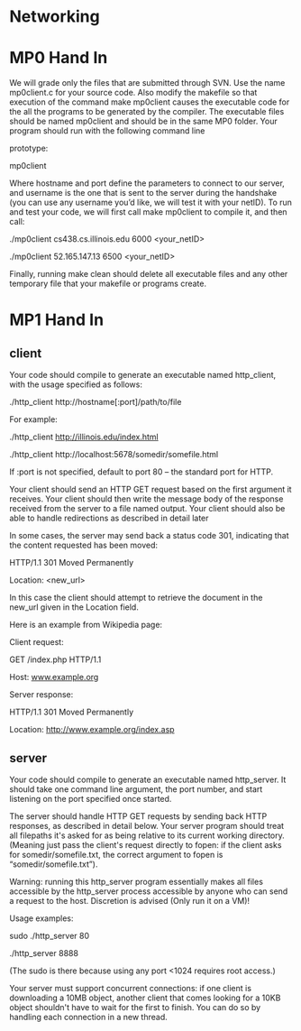 # Networking

# MP0 Hand In

We will grade only the files that are submitted through SVN. Use the name mp0client.c for your source
code. Also modify the makefile so that execution of the command make mp0client causes the executable
code for the all the programs to be generated by the compiler. The executable files should be named
mp0client and should be in the same MP0 folder. Your program should run with the following command line

prototype:

mp0client <hostname> <port> <username>

Where hostname and port define the parameters to connect to our server, and username is the one that is sent to the
server during the handshake (you can use any username you’d like, we will test it with your netID). To run and test
your code, we will first call make mp0client to compile it, and then call:

./mp0client cs438.cs.illinois.edu 6000 <your_netID>

./mp0client 52.165.147.13 6500 <your_netID>

Finally, running make clean should delete all executable files and any other temporary file that your makefile or
programs create. 

# MP1 Hand In

## client

Your code should compile to generate an executable named http_client, with the usage specified as follows:

./http_client http://hostname[:port]/path/to/file

For example:

./http_client http://illinois.edu/index.html

./http_client http://localhost:5678/somedir/somefile.html

If :port is not specified, default to port 80 – the standard port for HTTP.

Your client should send an HTTP GET request based on the first argument it receives. Your client should then
write the message body of the response received from the server to a file named output. Your client should also be
able to handle redirections as described in detail later

In some cases, the server may send back a status code 301, indicating that the content requested has been moved:

HTTP/1.1 301 Moved Permanently

Location: <new_url>

In this case the client should attempt to retrieve the document in the new_url given in the Location field.

Here is an example from Wikipedia page:

Client request:

GET /index.php HTTP/1.1

Host: www.example.org

Server response:

HTTP/1.1 301 Moved Permanently

Location: http://www.example.org/index.asp

## server

Your code should compile to generate an executable named http_server. It should take one command line argument,
the port number, and start listening on the port specified once started.

The server should handle HTTP GET requests by sending back HTTP responses, as described in detail below.
Your server program should treat all filepaths it's asked for as being relative to its current working directory.
(Meaning just pass the client's request directly to fopen: if the client asks for somedir/somefile.txt, the correct
argument to fopen is “somedir/somefile.txt”).

Warning: running this http_server program essentially makes all files accessible by the http_server process
accessible by anyone who can send a request to the host. Discretion is advised (Only run it on a VM)!

Usage examples:

sudo ./http_server 80

./http_server 8888

(The sudo is there because using any port <1024 requires root access.)

Your server must support concurrent connections: if one client is downloading a 10MB object, another client that
comes looking for a 10KB object shouldn't have to wait for the first to finish.
You can do so by handling each connection in a new thread.

